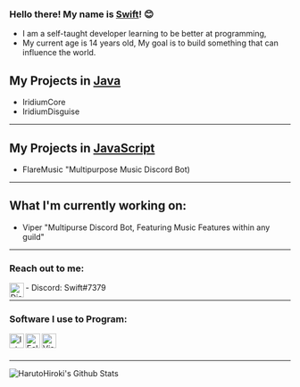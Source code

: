 ### Hello there! My name is [Swift](https://github.com/SwiftSwft/)! 😊
- I am a self-taught developer learning to be better at programming,
- My current age is 14 years old, My goal is to build something that can influence the world.

## My Projects in [Java](https://en.wikipedia.org/wiki/Java_(programming_language))
- IridiumCore
- IridiumDisguise

---

## My Projects in [JavaScript](https://en.wikipedia.org/wiki/JavaScript)
- FlareMusic "Multipurpose Music Discord Bot)

---

## What I'm currently working on:
- Viper "Multipurse Discord Bot, Featuring Music Features within any guild"

---

### Reach out to me:

<img align="left" alt="Discord" width="26px" src="https://logos-world.net/wp-content/uploads/2020/11/Discord-Emblem.png" />
- Discord: Swift#7379

---

### Software I use to Program:
<img align="left" alt="IntelliJ" width="26px" src="https://pbs.twimg.com/profile_images/1206618215767584769/zl48EuhC_400x400.jpg" /> 
<img align="left" alt="Eclipse" width="26px" src="https://e7.pngegg.com/pngimages/631/720/png-clipart-eclipse-foundation-integrated-development-environment-ceylon-java-eclipse-miscellaneous-logo-thumbnail.png" />
<img align="left" alt="Visual Studio Code" width="26px" src="https://user-images.githubusercontent.com/674621/71187801-14e60a80-2280-11ea-94c9-e56576f76baf.png" />
<br />
<br />

---

<img align="left" alt="HarutoHiroki's Github Stats" src="https://github-readme-stats.vercel.app/api?username=SwiftSwft&show_icons=true&hide_border=true&theme=radical" />
